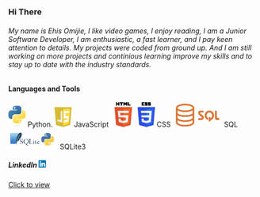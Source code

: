 ### Hi There

###### My name is Ehis Omijie, I like video games, I enjoy reading, I am a Junior Software Developer, I am enthusiastic, a fast learner, and I pay keen attention to details. My projects were coded from ground up. And I am still working on more projects and continious learning improve my skills and to stay up to date with the industry standards.

#### Languages and Tools
<img src="./images/python-logo-only.png" alt=" Python Logo" width=35> Python. <img src="./images/javascript-logo.png" alt="JavaScript Logo Image" width=35> JavaScript  <img src="./images/HTML5_logo.svg.png" alt="HTML5 Logo Image" HTML
 width=50> <img src="./images/CSS3_logo.svg.png" alt="CSS3 Logo Image"
 width=35> CSS <img src="./images/Sql_logo.png" alt="SQL Logo Image"
 width=100> SQL <img src="./images/SQLite3.png" alt="SQLite3 Logo Image"
 width=100> SQLite3

##### LinkedIn <img src="./images/LinkedIn174857.png" alt="LinkedIn logo" width=15>
[Click to view](www.linkedin.com/in/ehis-omijie-18a043191)
